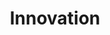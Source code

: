---
title       : Innovation
key         : CP-IN
skills      : Behaviour, Mindset, Competency
difficulty  : easy
area        : competency

questions :
    - "CP-IN-01: Tell me about a time when you identified a risk and offered a unique method of addressing the risk."
    - "CP-IN-02: Tell me about a time when you contributed to the development of an innovative idea that impacted the market, industry, and ecosystem."
    - "CP-IN-03: Tell me about a time when an innovative product or service you worked on failed. Looking back, what would you have done differently to ensure success?"

desirable :
    - Identified new ways to apply existing information that improved the customer experience
    - Understood the lifecycle of a product/service and its impact on the customer experience
    - Recognised and managed risks to ensure a positive customer experience
    - Analysed gaps between the user/customer or scenario needs and the existing solution portfolio
    - Made suggestions for improvement that were mutually beneficial to the customer and organisation

bonus_points :
    - Identified new ways to apply existing information that improved the customer experience and business processes
    - Understood the lifecycle of a product/service and its impact on customer experience
    - Anticipated and managed risks to ensure a positive customer experience
    - Created solutions that were “in tune” with the company and market, and served to address user/customer needs
    - Made innovative suggestions for improvement that were mutually beneficial to the customer and organisation
---